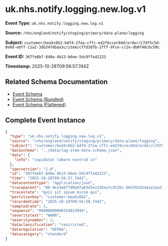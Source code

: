 # uk.nhs.notify.logging.new.log.v1

**Event Type:** `uk.nhs.notify.logging.new.log.v1`

**Source:** `/nhs/england/notify/staging/primary/data-plane/logging`

**Subject:** `customer/bea5c6b2-bdf4-2faa-cffc-e42f6ccec94d/order/c7df5c5d-8e0d-ebff-11a2-3db34fdbaa3c/item/cffd3d7b-2fff-9fce-cc2e-db0f40cbc50c`

**Event ID:** `367fe8bf-840e-4b13-b6ee-5dc9ffa42223`

**Timestamp:** 2025-10-28T09:56:57.744Z

## Related Schema Documentation

- [Event Schema](../log-item.schema.md)
- [Event Schema (Bundled)](../log-item.bundle.schema.md)
- [Event Schema (Flattened)](../log-item.flattened.schema.md)

## Complete Event Instance

```json
{
  "type": "uk.nhs.notify.logging.new.log.v1",
  "source": "/nhs/england/notify/staging/primary/data-plane/logging",
  "subject": "customer/bea5c6b2-bdf4-2faa-cffc-e42f6ccec94d/order/c7df5c5d-8e0d-ebff-11a2-3db34fdbaa3c/item/cffd3d7b-2fff-9fce-cc2e-db0f40cbc50c",
  "dataschema": "../data/log-item-data.schema.json",
  "data": {
    "info": "cupidatat labore nostrud in"
  },
  "specversion": "1.0",
  "id": "367fe8bf-840e-4b13-b6ee-5dc9ffa42223",
  "time": "2025-10-28T09:56:57.744Z",
  "datacontenttype": "application/json",
  "traceparent": "00-9e13e6f799a97a83d3e12d5ea7c912bc-b03763d54a1e2aa3-01",
  "tracestate": "quis sit ipsum minim qui",
  "partitionkey": "customer-bea5c6b2",
  "recordedtime": "2025-10-28T09:56:58.744Z",
  "sampledrate": 1,
  "sequence": "00000000000314623944",
  "severitytext": "WARN",
  "severitynumber": 3,
  "dataclassification": "restricted",
  "dataregulation": "HIPAA",
  "datacategory": "standard"
}
```
